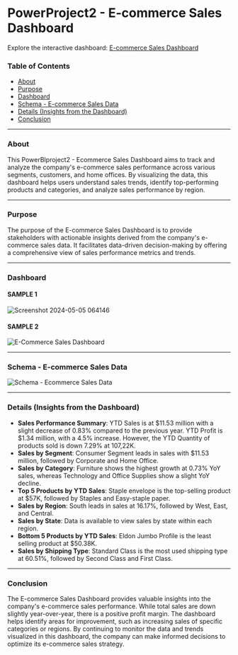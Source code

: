# PowerProject2 - E-commerce Sales Dashboard
 
Explore the interactive dashboard: [E-commerce Sales Dashboard](https://app.powerbi.com/view?r=eyJrIjoiMTI1YjRiYmEtMGMzNy00ZWU3LWEzOWMtMzc2MjQ5MTI4ZjI4IiwidCI6IjU0MTM4MTA5LTNiOGEtNDMzNy1hYzk2LTY4ZDE4ODM0NmNhOCIsImMiOjl9)

### Table of Contents

- [About](#about)
- [Purpose](#purpose)
- [Dashboard](#dashboard)
- [Schema - E-commerce Sales Data](#schema---e-commerce-sales-data)
- [Details (Insights from the Dashboard)](#details-insights-from-the-dashboard)
- [Conclusion](#conclusion)

---

### About

This PowerBIproject2 - Ecommerce Sales Dashboard aims to track and analyze the company's e-commerce sales performance across various segments, customers, and home offices. By visualizing the data, this dashboard helps users understand sales trends, identify top-performing products and categories, and analyze sales performance by region.

---

### Purpose

The purpose of the E-commerce Sales Dashboard is to provide stakeholders with actionable insights derived from the company's e-commerce sales data. It facilitates data-driven decision-making by offering a comprehensive view of sales performance metrics and trends.

---

### Dashboard

#### SAMPLE 1
![Screenshot 2024-05-05 064146](https://github.com/qamaruddin-khichi/PowerBIProject2-Ecommerce-Sales-Dashboard/assets/155871872/9b447bc3-100f-4e2a-9cf7-19a138570092)

#### SAMPLE 2
![E-Commerce Sales Dashboard](https://github.com/user-attachments/assets/9679b0da-3825-4262-9e54-5e7879fc4549)

---

### Schema - E-commerce Sales Data

![Schema - Ecommerce Sales Data](https://github.com/qamaruddin-khichi/PowerBIProject2-Ecommerce-Sales-Dashboard/assets/155871872/1bf09b29-5535-42fd-aaa4-de6ad30414f8)

---

### Details (Insights from the Dashboard)

- **Sales Performance Summary**: YTD Sales is at $11.53 million with a slight decrease of 0.83% compared to the previous year. YTD Profit is $1.34 million, with a 4.5% increase. However, the YTD Quantity of products sold is down 7.29% at 107,22K.
- **Sales by Segment**: Consumer Segment leads in sales with $11.53 million, followed by Corporate and Home Office.
- **Sales by Category**: Furniture shows the highest growth at 0.73% YoY sales, whereas Technology and Office Supplies show a slight YoY decline.
- **Top 5 Products by YTD Sales**: Staple envelope is the top-selling product at $57K, followed by Staples and Easy-staple paper.
- **Sales by Region**: South leads in sales at 16.17%, followed by West, East, and Central.
- **Sales by State**: Data is available to view sales by state within each region.
- **Bottom 5 Products by YTD Sales**: Eldon Jumbo Profile is the least selling product at $50.38K.
- **Sales by Shipping Type**: Standard Class is the most used shipping type at 60.51%, followed by Second Class and First Class.

---

### Conclusion

The E-commerce Sales Dashboard provides valuable insights into the company's e-commerce sales performance. While total sales are down slightly year-over-year, there is a positive profit margin. The dashboard helps identify areas for improvement, such as increasing sales of specific categories or regions. By continuing to monitor the data and trends visualized in this dashboard, the company can make informed decisions to optimize its e-commerce sales strategy.
